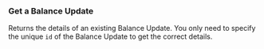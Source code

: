 ### Get a Balance Update

Returns the details of an existing Balance Update. You only need to specify the unique `id` of the Balance Update to get the correct details.
